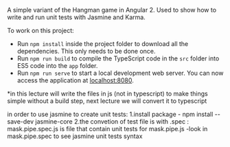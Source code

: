 
A simple variant of the Hangman game in Angular 2.
Used to show how to write and run unit tests with Jasmine and Karma.

To work on this project:

* Run `npm install` inside the project folder to download all the dependencies. This only needs to be done once.
* Run `npm run build` to compile the TypeScript code in the `src` folder into ES5 code into the `app` folder.
* Run `npm run serve` to start a local development web server. You can now access the application at [localhost:8080](http://localhost:8080/).

*in this lecture will write the files in js (not in typescript) to make things
simple without a build step, next lecture we will convert it to typescript

in order to use jasmine to create unit tests:
1.install package - npm install --save-dev jasmine-core
2.the convetion of test file is with .spec :
mask.pipe.spec.js is file that contain unit tests for mask.pipe.js
-look in mask.pipe.spec to see jasmine unit tests syntax